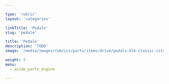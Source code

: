 ```yaml
---

type: 'rubric'
layout: 'categories'

linkTitle: 'Pedale'
slug: 'pedale'

title: 'Pedale'
description: 'TODO'
image: '/media/images/rubrics/parts/items/drive/pedals-blb-classic-city_1.jpeg'

weight: 5
menu:
  - aside_parts_engine  

---
```

